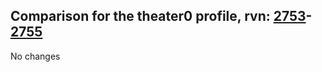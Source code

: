 ## Comparison for the theater0 profile, rvn: [2753](https://github.com/PRO100KatYT/FortniteProfileRevisions/tree/main/profiles/theater0/2753%20theater0.json)-[2755](https://github.com/PRO100KatYT/FortniteProfileRevisions/tree/main/profiles/theater0/2755%20theater0.json)

No changes
